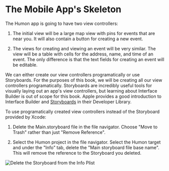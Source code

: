 # The Mobile App's Skeleton

The Humon app is going to have two view controllers:

1. The initial view will be a large map view with pins for events that are near you. It will also contain a button for creating a new event.

2. The views for creating and viewing an event will be very similar. The view will be a table with cells for the address, name, and time of an event. The only difference is that the text fields for creating an event will be editable.

We can either create our view controllers programatically or use Storyboards. 
For the purposes of this book, we will be creating all our view controllers programatically. 
Storyboards are incredibly useful tools for visually laying out an app's view controllers, 
but learning about Interface Builder is out of scope for this book. 
Apple provides a good introduction to Interface Builder and 
[Storyboards](https://developer.apple.com/library/ios/recipes/xcode_help-IB_storyboard/_index.html)
 in their Developer Library.

To use programatically created view controllers instead of the Storyboard 
provided by Xcode:

1. Delete the Main.storyboard file in the file navigator. Choose "Move to Trash" rather than just "Remove Reference".

2. Select the Humon project in the file navigator. Select the Humon target and under the "Info" tab, delete the "Main storyboard file base name". This will remove the reference to the Storyboard you deleted.

![Delete the Storyboard from the Info Plist](images/ios_new_xcode_project_3.png)
